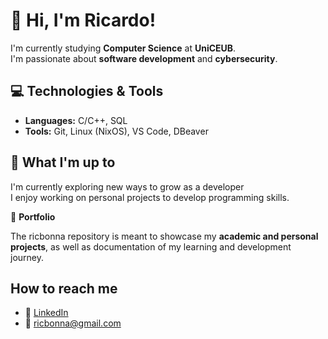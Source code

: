 # 👋 Hi, I'm Ricardo!

I'm currently studying **Computer Science** at **UniCEUB**.  
I'm passionate about **software development** and **cybersecurity**.

## 💻 Technologies & Tools
- **Languages:** C/C++, SQL  
- **Tools:** Git, Linux (NixOS), VS Code, DBeaver  

## 🌱 What I'm up to
I'm currently exploring new ways to grow as a developer  
I enjoy working on personal projects to develop programming skills.

📂 **Portfolio**

The ricbonna repository is meant to showcase my **academic and personal projects**, as well as documentation of my learning and development journey.

## How to reach me
- 💼 [LinkedIn](https://www.linkedin.com/in/ricardo-oliveira-de-rubim-bonna-11299638b)
- 📧 [ricbonna@gmail.com](mailto:ricbonna@gmail.com)
